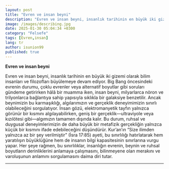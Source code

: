 ```yaml
---
layout: post
title: "Evren ve insan beyni"
description: "Evren ve insan beyni, insanlık tarihinin en büyük iki gizemi olarak bilim insanları ve filozofları büyülemeye devam ediyor. "
image: /images/describing.jpg
date: 2025-01-30 05:04:34 +0300
category: "Felsefe" 
tags: [Evren,insan] 
lang: tr
author: isunion99
published: true
---
```


**Evren ve insan beyni**

Evren ve insan beyni, insanlık tarihinin en büyük iki gizemi olarak bilim insanları ve filozofları büyülemeye devam ediyor. Big Bang öncesindeki evrenin durumu, çoklu evrenler veya alternatif boyutlar gibi soruları gündeme getirirken hâlâ bir muamma iken, insan beyni, milyarlarca nöron ve trilyonlarca bağlantıya sahip yapısıyla sıklıkla bir galaksiye benzetilir. Ancak beynimizin bu karmaşıklığı, algılarımızın ve gerçeklik deneyimimizin sınırlı olabileceğini sorgulatıyor. İnsan gözü, elektromanyetik tayfın yalnızca görünür bir kısmını algılayabilirken, geniş bir gerçeklik—ultraviyole veya kızılötesi gibi—algımızın tamamen dışında kalır. Bu durum, ruhsal ve duygusal deneyimlerimizin de daha büyük bir metafizik gerçekliğin yalnızca küçük bir kısmını ifade edebileceğini düşündürür. Kur’an’ın “Size ilimden yalnızca az bir şey verilmiştir” (İsra 17:85) ayeti, bu sınırlılığı hatırlatarak hem yaratılışın büyüklüğüne hem de insanın bilgi kapasitesinin sınırlarına vurgu yapar. Her şeye rağmen, bu sınırlılıklar, insanlığın evrenin, beynin ve ruhsal boyutların derinliklerini anlamaya çalışmasını, bilinmeyene olan merakını ve varoluşunun anlamını sorgulamasını daima diri tutar.

---
